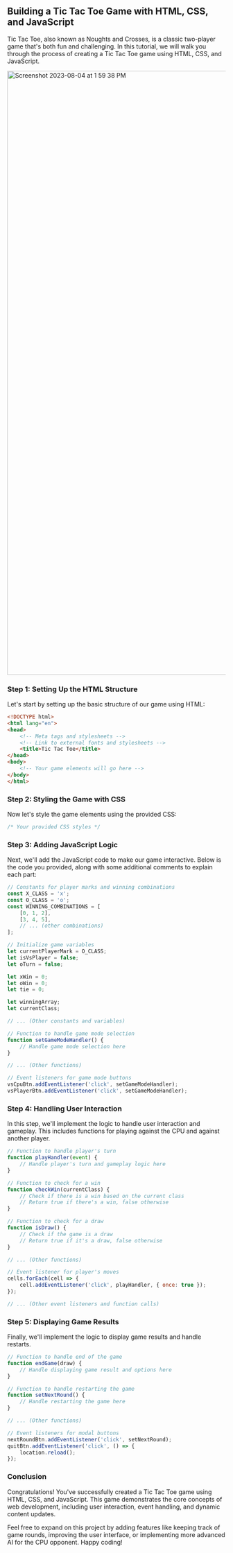 ## Building a Tic Tac Toe Game with HTML, CSS, and JavaScript

Tic Tac Toe, also known as Noughts and Crosses, is a classic two-player game that's both fun and challenging. In this tutorial, we will walk you through the process of creating a Tic Tac Toe game using HTML, CSS, and JavaScript.

<img width="1394" alt="Screenshot 2023-08-04 at 1 59 38 PM" src="https://github.com/developerrahulofficial/Tic-Tac-Toe-Game/assets/83329806/b59500a0-e261-4dc3-963a-f8881612bfce">


### Step 1: Setting Up the HTML Structure

Let's start by setting up the basic structure of our game using HTML:

```html
<!DOCTYPE html>
<html lang="en">
<head>
    <!-- Meta tags and stylesheets -->
    <!-- Link to external fonts and stylesheets -->
    <title>Tic Tac Toe</title>
</head>
<body>
    <!-- Your game elements will go here -->
</body>
</html>
```

### Step 2: Styling the Game with CSS

Now let's style the game elements using the provided CSS:

```css
/* Your provided CSS styles */
```

### Step 3: Adding JavaScript Logic

Next, we'll add the JavaScript code to make our game interactive. Below is the code you provided, along with some additional comments to explain each part:

```javascript
// Constants for player marks and winning combinations
const X_CLASS = 'x';
const O_CLASS = 'o';
const WINNING_COMBINATIONS = [
    [0, 1, 2],
    [3, 4, 5],
    // ... (other combinations)
];

// Initialize game variables
let currentPlayerMark = O_CLASS;
let isVsPlayer = false;
let oTurn = false;

let xWin = 0;
let oWin = 0;
let tie = 0;

let winningArray;
let currentClass;

// ... (Other constants and variables)

// Function to handle game mode selection
function setGameModeHandler() {
    // Handle game mode selection here
}

// ... (Other functions)

// Event listeners for game mode buttons
vsCpuBtn.addEventListener('click', setGameModeHandler);
vsPlayerBtn.addEventListener('click', setGameModeHandler);
```

### Step 4: Handling User Interaction

In this step, we'll implement the logic to handle user interaction and gameplay. This includes functions for playing against the CPU and against another player.

```javascript
// Function to handle player's turn
function playHandler(event) {
    // Handle player's turn and gameplay logic here
}

// Function to check for a win
function checkWin(currentClass) {
    // Check if there is a win based on the current class
    // Return true if there's a win, false otherwise
}

// Function to check for a draw
function isDraw() {
    // Check if the game is a draw
    // Return true if it's a draw, false otherwise
}

// ... (Other functions)

// Event listener for player's moves
cells.forEach(cell => {
    cell.addEventListener('click', playHandler, { once: true });
});

// ... (Other event listeners and function calls)
```

### Step 5: Displaying Game Results

Finally, we'll implement the logic to display game results and handle restarts.

```javascript
// Function to handle end of the game
function endGame(draw) {
    // Handle displaying game result and options here
}

// Function to handle restarting the game
function setNextRound() {
    // Handle restarting the game here
}

// ... (Other functions)

// Event listeners for modal buttons
nextRoundBtn.addEventListener('click', setNextRound);
quitBtn.addEventListener('click', () => {
    location.reload();
});
```

### Conclusion

Congratulations! You've successfully created a Tic Tac Toe game using HTML, CSS, and JavaScript. This game demonstrates the core concepts of web development, including user interaction, event handling, and dynamic content updates.

Feel free to expand on this project by adding features like keeping track of game rounds, improving the user interface, or implementing more advanced AI for the CPU opponent. Happy coding!
